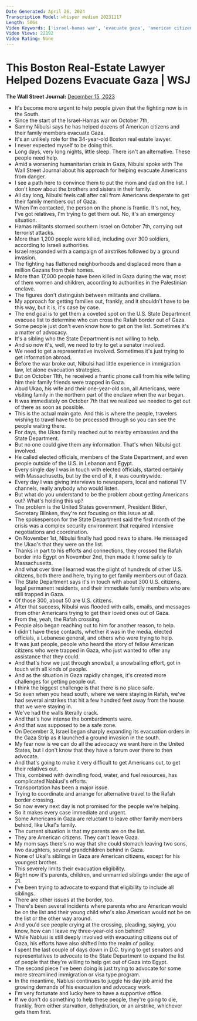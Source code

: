 ```yaml
---
Date Generated: April 26, 2024
Transcription Model: whisper medium 20231117
Length: 506s
Video Keywords: ['israel-hamas war', 'evacuate gaza', 'american citizens', 'south gaza crisis', 'emergency evacuation', 'gaza', 'hamas', 'israel', 'israel news', 'gaza news', 'immigration', 'palestine', 'palestinian', 'palestine and israel', 'hamas israel war', 'palestine israel', 'palestine israel war', 'israel invasion', 'war', 'sammy nabulsi', 'gaza strip', 'khan younis', 'raffah crossing', 'rafah border crossing', 'rafah border', 'egypt', 'syria', 'lebanon', 'jordan', 'news', 'wsj', 'sammy nabolsi', 'war zone', 'gaza conflict', 'international evacuation', 'wonews']
Video Views: 22192
Video Rating: None
---
```


# This Boston Real-Estate Lawyer Helped Dozens Evacuate Gaza | WSJ
**The Wall Street Journal:** [December 15, 2023](https://www.youtube.com/watch?v=ilMSveQeaac)
*  It's become more urgent to help people given that the fighting now is in the South.
*  Since the start of the Israel-Hamas war on October 7th,
*  Sammy Nibulsi says he has helped dozens of American citizens and their family members evacuate Gaza.
*  It's an unlikely role for the 34-year-old Boston real estate lawyer.
*  I never expected myself to be doing this.
*  Long days, very long nights, little sleep. There isn't an alternative. These people need help.
*  Amid a worsening humanitarian crisis in Gaza, Nibulsi spoke with The Wall Street Journal about his approach for helping evacuate Americans from danger.
*  I see a path here to convince them to put the mom and dad on the list. I don't know about the brothers and sisters in their family.
*  All day long, Nibulsi feels call after call from Americans desperate to get their family members out of Gaza.
*  When I'm contacted, the person on the phone is frantic. It's not, hey, I've got relatives, I'm trying to get them out. No, it's an emergency situation.
*  Hamas militants stormed southern Israel on October 7th, carrying out terrorist attacks.
*  More than 1,200 people were killed, including over 300 soldiers, according to Israeli authorities.
*  Israel responded with a campaign of airstrikes followed by a ground invasion.
*  The fighting has flattened neighborhoods and displaced more than a million Gazans from their homes.
*  More than 17,000 people have been killed in Gaza during the war, most of them women and children, according to authorities in the Palestinian enclave.
*  The figures don't distinguish between militants and civilians.
*  My approach for getting families out, frankly, and it shouldn't have to be this way, but it is, it's case by case.
*  The end goal is to get them a coveted spot on the U.S. State Department evacuee list to determine who can cross the Rafah border out of Gaza.
*  Some people just don't even know how to get on the list. Sometimes it's a matter of advocacy.
*  It's a sibling who the State Department is not willing to help.
*  And so now it's, well, we need to try to get a senator involved.
*  We need to get a representative involved. Sometimes it's just trying to get information abroad.
*  Before the war broke out, Nibulsi had little experience in immigration law, let alone evacuation strategies.
*  But on October 11th, he received a frantic phone call from his wife telling him their family friends were trapped in Gaza.
*  Abud Ukao, his wife and their one-year-old son, all Americans, were visiting family in the northern part of the enclave when the war began.
*  It was immediately on October 7th that we realized we needed to get out of there as soon as possible.
*  This is the actual main gate. And this is where the people, travelers wishing to travel have to be processed through so you can see the people waiting there.
*  For days, the Ukao family reached out to nearby embassies and the State Department.
*  But no one could give them any information. That's when Nibulsi got involved.
*  He called elected officials, members of the State Department, and even people outside of the U.S. in Lebanon and Egypt.
*  Every single day I was in touch with elected officials, started certainly with Massachusetts, but by the end of it, it was countrywide.
*  Every day I was giving interviews to newspapers, local and national TV channels, really anybody who would listen.
*  But what do you understand to be the problem about getting Americans out? What's holding this up?
*  The problem is the United States government, President Biden, Secretary Blinken, they're not focusing on this issue at all.
*  The spokesperson for the State Department said the first month of the crisis was a complex security environment that required intensive negotiations and coordination.
*  On November 1st, Nibulsi finally had good news to share. He messaged the Ukao's that they were on the list.
*  Thanks in part to his efforts and connections, they crossed the Rafah border into Egypt on November 2nd, then made it home safely to Massachusetts.
*  And what over time I learned was the plight of hundreds of other U.S. citizens, both there and here, trying to get family members out of Gaza.
*  The State Department says it's in touch with about 300 U.S. citizens, legal permanent residents, and their immediate family members who are still trapped in Gaza.
*  Of those 300, about 50 are U.S. citizens.
*  After that success, Nibulsi was flooded with calls, emails, and messages from other Americans trying to get their loved ones out of Gaza.
*  From the, yeah, the Rafah crossing.
*  People also began reaching out to him for another reason, to help.
*  I didn't have these contacts, whether it was in the media, elected officials, a Lebanese general, and others who were trying to help.
*  It was just people, people who heard the story of fellow American citizens who were trapped in Gaza, who just wanted to offer any assistance that they could.
*  And that's how we just through snowball, a snowballing effort, got in touch with all kinds of people.
*  And as the situation in Gaza rapidly changes, it's created more challenges for getting people out.
*  I think the biggest challenge is that there is no place safe.
*  So even when you head south, where we were staying in Rafah, we've had several airstrikes that hit a few hundred feet away from the house that we were staying in.
*  We've had the walls literally crack.
*  And that's how intense the bombardments were.
*  And that was supposed to be a safe zone.
*  On December 3, Israel began sharply expanding its evacuation orders in the Gaza Strip as it launched a ground invasion in the south.
*  My fear now is we can do all the advocacy we want here in the United States, but I don't know that they have a forum over there to then advocate.
*  And that's going to make it very difficult to get Americans out, to get their relatives out.
*  This, combined with dwindling food, water, and fuel resources, has complicated Nablusi's efforts.
*  Transportation has been a major issue.
*  Trying to coordinate and arrange for alternative travel to the Rafah border crossing.
*  So now every next day is not promised for the people we're helping.
*  So it makes every case immediate and urgent.
*  Some Americans in Gaza are reluctant to leave other family members behind, like Ukal's family.
*  The current situation is that my parents are on the list.
*  They are American citizens. They can't leave Gaza.
*  My mom says there's no way that she could stomach leaving two sons, two daughters, several grandchildren behind in Gaza.
*  None of Ukal's siblings in Gaza are American citizens, except for his youngest brother.
*  This severely limits their evacuation eligibility.
*  Right now it's parents, children, and unmarried siblings under the age of 21.
*  I've been trying to advocate to expand that eligibility to include all siblings.
*  There are other issues at the border, too.
*  There's been several incidents where parents who are American would be on the list and their young child who's also American would not be on the list or the other way around.
*  And you'd see people crying at the crossing, pleading, saying, you know, how can I leave my three-year-old son behind?
*  While Nablusi is still deeply involved with evacuating citizens out of Gaza, his efforts have also shifted into the realm of policy.
*  I spent the last couple of days down in D.C. trying to get senators and representatives to advocate to the State Department to expand the list of people that they're willing to help get out of Gaza into Egypt.
*  The second piece I've been doing is just trying to advocate for some more streamlined immigration or visa type program.
*  In the meantime, Nablusi continues to juggle his day job amid the growing demands of his evacuation and advocacy work.
*  I'm very fortunate and lucky here to have a supportive office.
*  If we don't do something to help these people, they're going to die, frankly, from either starvation, dehydration, or an airstrike, whichever gets them first.
